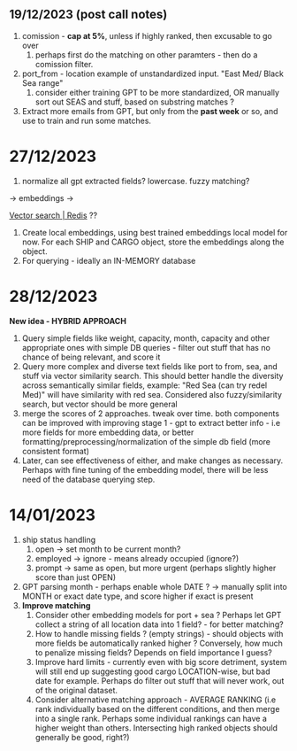 ## 19/12/2023 (post call notes)

1. comission - **cap at 5%**, unless if highly ranked, then excusable to go over
   1. perhaps first do the matching on other paramters - then do a comission filter.
2. port_from - location example of unstandardized input. "East Med/ Black Sea range"
   1. consider either training GPT to be more standardized, OR manually sort out SEAS and stuff, based on substring matches ?
3. Extract more emails from GPT, but only from the **past week** or so, and use to train and run some matches.

# 27/12/2023

1. normalize all gpt extracted fields? lowercase. fuzzy matching?

-> embeddings ->

[Vector search | Redis](https://redis.io/docs/interact/search-and-query/query/vector-search/) ??

1. Create local embeddings, using best trained embeddings local model for now. For each SHIP and CARGO object, store the embeddings along the object.
2. For querying - ideally an IN-MEMORY database

# 28/12/2023

**New idea - HYBRID APPROACH**

1. Query simple fields like weight, capacity, month, capacity and other appropriate ones with simple DB queries - filter out stuff that has no chance of being relevant, and score it
2. Query more complex and diverse text fields like port to from, sea, and stuff via vector similarity search. This should better handle the diversity across semantically similar fields, example:  "Red Sea (can try redel Med)" will have similarity with red sea. Considered also fuzzy/similarity search, but vector should be more general
3. merge the scores of 2 approaches. tweak over time. both components can be improved with improving stage 1 - gpt to extract better info - i.e more fields for more embedding data, or better formatting/preprocessing/normalization of the simple db field (more consistent format)
4. Later, can see effectiveness of either, and make changes as necessary. Perhaps with fine tuning of the embedding model, there will be less need of the database querying step.


# 14/01/2023

1. ship status handling
   1. open -> set month to be current month?
   2. employed -> ignore - means already occupied (ignore?)
   3. prompt -> same as open, but more urgent (perhaps slightly higher score than just OPEN)
2. GPT parsing month - perhaps enable whole DATE ? -> manually split into MONTH or exact date type, and score higher if exact is present
3. **Improve matching**
   1. Consider other embedding models for port + sea ? Perhaps let GPT collect a string of all location data into 1 field? - for better matching?
   2. How to handle missing fields ? (empty strings) - should objects with more fields be automatically ranked higher ? Conversely, how much to penalize missing fields? Depends on field importance I guess?
   3. Improve hard limits - currently even with big score detriment, system will still end up suggesting good cargo LOCATION-wise, but bad date for example. Perhaps do filter out stuff that will never work, out of the original dataset.
   4. Consider alternative matching approach - AVERAGE RANKING (i.e rank individually based on the different conditions, and then merge into a single rank. Perhaps some individual rankings can have a higher weight than others. Intersecting high ranked objects should generally be good, right?)
